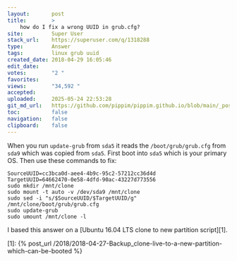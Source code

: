 ```yaml
---
layout:       post
title:        >
    how do I fix a wrong UUID in grub.cfg?
site:         Super User
stack_url:    https://superuser.com/q/1318288
type:         Answer
tags:         linux grub uuid
created_date: 2018-04-29 16:05:46
edit_date:    
votes:        "2 "
favorites:    
views:        "34,592 "
accepted:     
uploaded:     2025-05-24 22:53:28
git_md_url:   https://github.com/pippim/pippim.github.io/blob/main/_posts/2018/2018-04-29-how-do-I-fix-a-wrong-UUID-in-grub.cfg_.md
toc:          false
navigation:   false
clipboard:    false
---
```


When you run `update-grub` from `sda5` it reads the `/boot/grub/grub.cfg` from `sda9` which was copied from `sda5`. First boot into `sda5` which is your primary OS. Then use these commands to fix:

``` 
SourceUUID=cc3bca0d-aee4-4b9c-95c2-57212cc36d4d
TargetUUID=64662470-0e58-4dfd-90ac-43227d773556
sudo mkdir /mnt/clone
sudo mount -t auto -v /dev/sda9 /mnt/clone
sudo sed -i "s/$SourceUUID/$TargetUUID/g" /mnt/clone/boot/grub/grub.cfg
sudo update-grub
sudo umount /mnt/clone -l
```

I based this answer on a [Ubuntu 16.04 LTS clone to new partition script][1].


  [1]: {% post_url /2018/2018-04-27-Backup_clone-live-to-a-new-partition-which-can-be-booted %}

